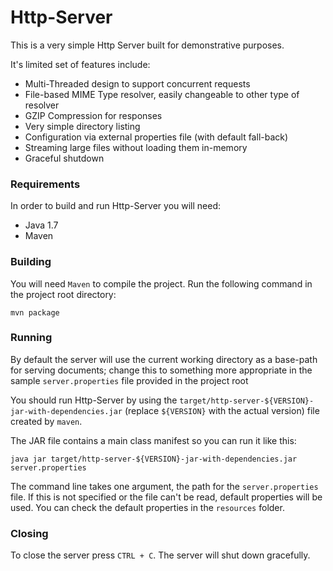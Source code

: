 Http-Server
===========

This is a very simple Http Server built for demonstrative purposes.

It's limited set of features include:
* Multi-Threaded design to support concurrent requests
* File-based MIME Type resolver, easily changeable to other type of resolver
* GZIP Compression for responses
* Very simple directory listing
* Configuration via external properties file (with default fall-back)
* Streaming large files without loading them in-memory
* Graceful shutdown

### Requirements ###

In order to build and run Http-Server you will need: 
* Java 1.7
* Maven

### Building ###

You will need `Maven` to compile the project. Run the following command in the project root directory:

```
mvn package
```

### Running ###

By default the server will use the current working directory as a base-path for serving documents; change this
to something more appropriate in the sample `server.properties` file provided in the project root

You should run Http-Server by using the `target/http-server-${VERSION}-jar-with-dependencies.jar` 
(replace `${VERSION}` with the actual version) file created by `maven`.

The JAR file contains a main class manifest so you can run it like this:

```
java jar target/http-server-${VERSION}-jar-with-dependencies.jar server.properties
```

The command line takes one argument, the path for the `server.properties` file. If this is not specified
or the file can't be read, default properties will be used. You can check the default properties in the
`resources` folder.

### Closing ###

To close the server press `CTRL + C`. The server will shut down gracefully.